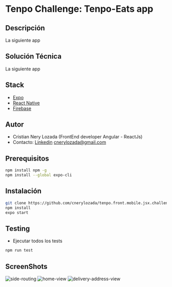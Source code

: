 # Tenpo Challenge: Tenpo-Eats app

## Descripción

La siguiente app

## Solución Técnica

La siguiente app

## Stack

- [Expo](https://docs.expo.io/)
- [React Native](https://reactnative.dev/)
- [Firebase](https://firebase.google.com/?hl=es)

## Autor

- Cristian Nery Lozada (FrontEnd developer Angular - ReactJs)
- Contacto: [Linkedin](https://www.linkedin.com/in/cristian-nery-027b70180/) cnerylozada@gmail.com

## Prerequisitos

```bash
npm install npm -g
npm install --global expo-cli
```

## Instalación

```bash
git clone https://github.com/cnerylozada/tenpo.front.mobile.jsx.challenge
npm install
expo start
```

## Testing

- Ejecutar todos los tests

```bash
npm run test
```

## ScreenShots

![side-routing](https://firebasestorage.googleapis.com/v0/b/react-fire-c6c33.appspot.com/o/tenpo-eats%2Fside-routing.jpeg?alt=media&token=a81e21f7-5997-40c9-9576-4c6a271121d0)
![home-view](https://firebasestorage.googleapis.com/v0/b/react-fire-c6c33.appspot.com/o/tenpo-eats%2Fhome.jpeg?alt=media&token=61a00e49-0920-4b9d-8e51-8c08b471f669)
![delivery-address-view](https://firebasestorage.googleapis.com/v0/b/react-fire-c6c33.appspot.com/o/tenpo-eats%2Fdeliver-address.jpeg?alt=media&token=55af109a-1bc0-4f46-aa1f-23a7e9b9cdc2)
